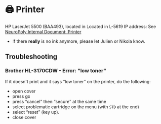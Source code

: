 # <span>🖨</span> Printer

HP LaserJet 5500 \(BAA493\), located in Located in L-5619
IP address: See [NeuroPoly Internal Document: Printer](https://docs.google.com/document/d/13iNhiBKYZWT9ytsvYeeYV4FJn6Wn00q9Ctka7toMV08/edit#heading=h.d17aq1y1u5gr)

* If there **really** is no ink anymore, please let Julien or Nikola know.

## Troubleshooting

### Brother HL-3170CDW - Error: "low toner" <a id="misc_-_brother_hl-3170cdw_-_errorlow_toner"></a>

If it doesn't print and it says “low toner” on the printer, do the following:

* open cover
* press go
* press “cancel” then “secure” at the same time
* select problematic cartridge on the menu \(with `STD` at the end\)
* select “reset” \(key up\).
* close cover


